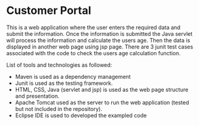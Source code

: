 # Customer Portal
This is a web application where the user enters the required data and submit the information. Once the information is submitted the Java servlet will process the information and calculate the users age. Then the data is displayed in another web page using jsp page. There are 3 junit test cases associated with the code to check the users age calculation function.

List of tools and technologies as followed:
* Maven is used as a dependency management
* Junit is used as the testing framework.
* HTML, CSS, Java (servlet and jsp) is used as the web page structure and presentation.
* Apache Tomcat used as the server to run the web application (tested but not included in the repository).
* Eclipse IDE is used to developed the exampled code

